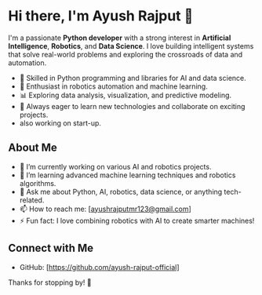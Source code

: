 # Hi there, I'm Ayush Rajput 👋

I'm a passionate **Python developer** with a strong interest in **Artificial Intelligence**, **Robotics**, and **Data Science**. I love building intelligent systems that solve real-world problems and exploring the crossroads of data and automation.

- 🐍 Skilled in Python programming and libraries for AI and data science.
- 🤖 Enthusiast in robotics automation and machine learning.
- 📊 Exploring data analysis, visualization, and predictive modeling.
- 🚀 Always eager to learn new technologies and collaborate on exciting projects.
- also working on start-up.

## About Me

- 🔭 I’m currently working on various AI and robotics projects.
- 🌱 I’m learning advanced machine learning techniques and robotics algorithms.
- 💬 Ask me about Python, AI, robotics, data science, or anything tech-related.
- 📫 How to reach me: [ayushrajputmr123@gmail.com]
- ⚡ Fun fact: I love combining robotics with AI to create smarter machines!

## Connect with Me

- GitHub: [https://github.com/ayush-rajput-official]

Thanks for stopping by! 🚀


